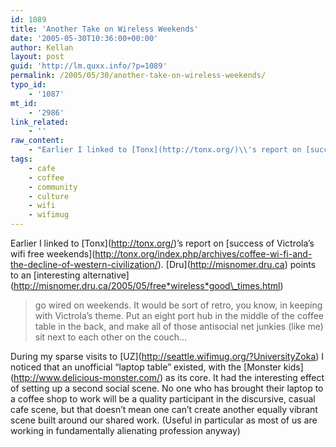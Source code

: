 ```yaml
---
id: 1089
title: 'Another Take on Wireless Weekends'
date: '2005-05-30T10:36:00+00:00'
author: Kellan
layout: post
guid: 'http://lm.quxx.info/?p=1089'
permalink: /2005/05/30/another-take-on-wireless-weekends/
typo_id:
    - '1087'
mt_id:
    - '2986'
link_related:
    - ''
raw_content:
    - "Earlier I linked to [Tonx](http://tonx.org/)\\'s report on [success of Victrola\\'s wifi free weekends](http://tonx.org/index.php/archives/coffee-wi-fi-and-the-decline-of-western-civilization/).  [Dru](http://misnomer.dru.ca) points to an [interesting alternative](http://misnomer.dru.ca/2005/05/free_wireless_good_times.html)\r\n\r\n> go wired on weekends. It would be sort of retro, you know, in keeping with Victrola\\'s theme. Put an eight port hub in the middle of the coffee table in the back, and make all of those antisocial net junkies (like me) sit next to each other on the couch...\r\n\r\nDuring my sparse visits to [UZ](http://seattle.wifimug.org/?UniversityZoka) I noticed that an unofficial \\\"laptop table\\\" existed, with the [Monster kids](http://www.delicious-monster.com/) as its core.  It had the interesting effect of setting up a second social scene.  No one who has brought their laptop to a coffee shop to work will be a quality participant in the discursive, casual cafe scene, but that doesn\\'t mean one can\\'t create another equally vibrant scene built around our shared work. (Useful in particular as most of us are working in fundamentally alienating profession anyway)"
tags:
    - cafe
    - coffee
    - community
    - culture
    - wifi
    - wifimug
---
```


Earlier I linked to \[Tonx\](http://tonx.org/)’s report on \[success of Victrola’s wifi free weekends\](http://tonx.org/index.php/archives/coffee-wi-fi-and-the-decline-of-western-civilization/). \[Dru\](http://misnomer.dru.ca) points to an \[interesting alternative\](http://misnomer.dru.ca/2005/05/free*wireless*good\_times.html)

> go wired on weekends. It would be sort of retro, you know, in keeping with Victrola’s theme. Put an eight port hub in the middle of the coffee table in the back, and make all of those antisocial net junkies (like me) sit next to each other on the couch…

During my sparse visits to \[UZ\](http://seattle.wifimug.org/?UniversityZoka) I noticed that an unofficial “laptop table” existed, with the \[Monster kids\](http://www.delicious-monster.com/) as its core. It had the interesting effect of setting up a second social scene. No one who has brought their laptop to a coffee shop to work will be a quality participant in the discursive, casual cafe scene, but that doesn’t mean one can’t create another equally vibrant scene built around our shared work. (Useful in particular as most of us are working in fundamentally alienating profession anyway)